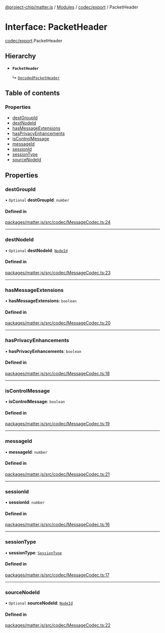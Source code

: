 [@project-chip/matter.js](../README.md) / [Modules](../modules.md) / [codec/export](../modules/codec_export.md) / PacketHeader

# Interface: PacketHeader

[codec/export](../modules/codec_export.md).PacketHeader

## Hierarchy

- **`PacketHeader`**

  ↳ [`DecodedPacketHeader`](codec_export.DecodedPacketHeader.md)

## Table of contents

### Properties

- [destGroupId](codec_export.PacketHeader.md#destgroupid)
- [destNodeId](codec_export.PacketHeader.md#destnodeid)
- [hasMessageExtensions](codec_export.PacketHeader.md#hasmessageextensions)
- [hasPrivacyEnhancements](codec_export.PacketHeader.md#hasprivacyenhancements)
- [isControlMessage](codec_export.PacketHeader.md#iscontrolmessage)
- [messageId](codec_export.PacketHeader.md#messageid)
- [sessionId](codec_export.PacketHeader.md#sessionid)
- [sessionType](codec_export.PacketHeader.md#sessiontype)
- [sourceNodeId](codec_export.PacketHeader.md#sourcenodeid)

## Properties

### destGroupId

• `Optional` **destGroupId**: `number`

#### Defined in

[packages/matter.js/src/codec/MessageCodec.ts:24](https://github.com/project-chip/matter.js/blob/b7330d72/packages/matter.js/src/codec/MessageCodec.ts#L24)

___

### destNodeId

• `Optional` **destNodeId**: [`NodeId`](../modules/datatype_export.md#nodeid)

#### Defined in

[packages/matter.js/src/codec/MessageCodec.ts:23](https://github.com/project-chip/matter.js/blob/b7330d72/packages/matter.js/src/codec/MessageCodec.ts#L23)

___

### hasMessageExtensions

• **hasMessageExtensions**: `boolean`

#### Defined in

[packages/matter.js/src/codec/MessageCodec.ts:20](https://github.com/project-chip/matter.js/blob/b7330d72/packages/matter.js/src/codec/MessageCodec.ts#L20)

___

### hasPrivacyEnhancements

• **hasPrivacyEnhancements**: `boolean`

#### Defined in

[packages/matter.js/src/codec/MessageCodec.ts:18](https://github.com/project-chip/matter.js/blob/b7330d72/packages/matter.js/src/codec/MessageCodec.ts#L18)

___

### isControlMessage

• **isControlMessage**: `boolean`

#### Defined in

[packages/matter.js/src/codec/MessageCodec.ts:19](https://github.com/project-chip/matter.js/blob/b7330d72/packages/matter.js/src/codec/MessageCodec.ts#L19)

___

### messageId

• **messageId**: `number`

#### Defined in

[packages/matter.js/src/codec/MessageCodec.ts:21](https://github.com/project-chip/matter.js/blob/b7330d72/packages/matter.js/src/codec/MessageCodec.ts#L21)

___

### sessionId

• **sessionId**: `number`

#### Defined in

[packages/matter.js/src/codec/MessageCodec.ts:16](https://github.com/project-chip/matter.js/blob/b7330d72/packages/matter.js/src/codec/MessageCodec.ts#L16)

___

### sessionType

• **sessionType**: [`SessionType`](../enums/codec_export.SessionType.md)

#### Defined in

[packages/matter.js/src/codec/MessageCodec.ts:17](https://github.com/project-chip/matter.js/blob/b7330d72/packages/matter.js/src/codec/MessageCodec.ts#L17)

___

### sourceNodeId

• `Optional` **sourceNodeId**: [`NodeId`](../modules/datatype_export.md#nodeid)

#### Defined in

[packages/matter.js/src/codec/MessageCodec.ts:22](https://github.com/project-chip/matter.js/blob/b7330d72/packages/matter.js/src/codec/MessageCodec.ts#L22)
